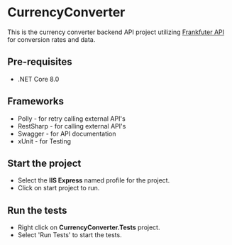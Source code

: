# CurrencyConverter

This is the currency converter backend API project utilizing [Frankfuter API](https://www.frankfurter.app) for conversion rates and data.

## Pre-requisites

- .NET Core 8.0

## Frameworks

- Polly - for retry calling external API's
- RestSharp - for calling external API's
- Swagger - for API documentation
- xUnit - for Testing

## Start the project

- Select the **IIS Express** named profile for the project.
- Click on start project to run.

## Run the tests

- Right click on **CurrencyConverter.Tests** project.
- Select 'Run Tests' to start the tests.
